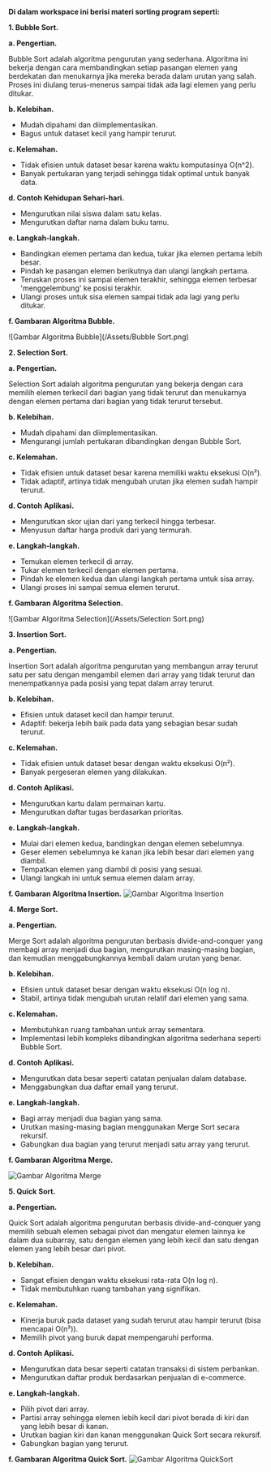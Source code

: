 **Di dalam workspace ini berisi materi sorting program seperti:**

**1. Bubble Sort.**

**a. Pengertian.**
      
Bubble Sort adalah algoritma pengurutan yang sederhana. Algoritma ini bekerja dengan cara membandingkan setiap pasangan elemen yang berdekatan dan menukarnya jika mereka berada dalam urutan yang salah. Proses ini diulang terus-menerus sampai tidak ada lagi elemen yang perlu ditukar.
   
**b. Kelebihan.**
   - Mudah dipahami dan diimplementasikan.
   - Bagus untuk dataset kecil yang hampir terurut.

**c. Kelemahan.**
   - Tidak efisien untuk dataset besar karena waktu komputasinya O(n^2).
   - Banyak pertukaran yang terjadi sehingga tidak optimal untuk banyak data.

**d. Contoh Kehidupan Sehari-hari.**
   - Mengurutkan nilai siswa dalam satu kelas.
   - Mengurutkan daftar nama dalam buku tamu.

**e. Langkah-langkah.**
   - Bandingkan elemen pertama dan kedua, tukar jika elemen pertama lebih besar.
   - Pindah ke pasangan elemen berikutnya dan ulangi langkah pertama.
   - Teruskan proses ini sampai elemen terakhir, sehingga elemen terbesar 'menggelembung' ke posisi terakhir.
   - Ulangi proses untuk sisa elemen sampai tidak ada lagi yang perlu ditukar.

**f. Gambaran Algoritma Bubble.**

![Gambar Algoritma Bubble](/Assets/Bubble Sort.png)

**2. Selection Sort.**

**a. Pengertian.**
      
Selection Sort adalah algoritma pengurutan yang bekerja dengan cara memilih elemen terkecil dari bagian yang tidak terurut dan menukarnya dengan elemen pertama dari bagian yang tidak terurut tersebut.

**b. Kelebihan.**
   - Mudah dipahami dan diimplementasikan.
   - Mengurangi jumlah pertukaran dibandingkan dengan Bubble Sort.

**c. Kelemahan.**
   - Tidak efisien untuk dataset besar karena memiliki waktu eksekusi O(n²).
   - Tidak adaptif, artinya tidak mengubah urutan jika elemen sudah hampir terurut.

**d. Contoh Aplikasi.**
   - Mengurutkan skor ujian dari yang terkecil hingga terbesar.
   - Menyusun daftar harga produk dari yang termurah.

**e. Langkah-langkah.**
   - Temukan elemen terkecil di array.
   - Tukar elemen terkecil dengan elemen pertama.
   - Pindah ke elemen kedua dan ulangi langkah pertama untuk sisa array.
   - Ulangi proses ini sampai semua elemen terurut.

**f. Gambaran Algoritma Selection.**

![Gambar Algoritma Selection](/Assets/Selection Sort.png)

**3. Insertion Sort.**

**a. Pengertian.**

Insertion Sort adalah algoritma pengurutan yang membangun array terurut satu per satu dengan mengambil elemen dari array yang tidak terurut dan menempatkannya pada posisi yang tepat dalam array terurut.

**b. Kelebihan.**

   - Efisien untuk dataset kecil dan hampir terurut.
   - Adaptif: bekerja lebih baik pada data yang sebagian besar sudah terurut.

**c. Kelemahan.**
   - Tidak efisien untuk dataset besar dengan waktu eksekusi O(n²).
   - Banyak pergeseran elemen yang dilakukan.

**d. Contoh Aplikasi.**
   - Mengurutkan kartu dalam permainan kartu.
   - Mengurutkan daftar tugas berdasarkan prioritas.

**e. Langkah-langkah.**
   - Mulai dari elemen kedua, bandingkan dengan elemen sebelumnya.
   - Geser elemen sebelumnya ke kanan jika lebih besar dari elemen yang diambil.
   - Tempatkan elemen yang diambil di posisi yang sesuai.
   - Ulangi langkah ini untuk semua elemen dalam array.

**f. Gambaran Algoritma Insertion.**
![Gambar Algoritma Insertion](/Assets/InsertionSort.png)

**4. Merge Sort.**

**a. Pengertian.**

Merge Sort adalah algoritma pengurutan berbasis divide-and-conquer yang membagi array menjadi dua bagian, mengurutkan masing-masing bagian, dan kemudian menggabungkannya kembali dalam urutan yang benar.

**b. Kelebihan.**

   - Efisien untuk dataset besar dengan waktu eksekusi O(n log n).
   - Stabil, artinya tidak mengubah urutan relatif dari elemen yang sama.

**c. Kelemahan.**
   - Membutuhkan ruang tambahan untuk array sementara.
   - Implementasi lebih kompleks dibandingkan algoritma sederhana seperti Bubble Sort.

**d. Contoh Aplikasi.**
   - Mengurutkan data besar seperti catatan penjualan dalam database.
   - Menggabungkan dua daftar email yang terurut.

**e. Langkah-langkah.**
   - Bagi array menjadi dua bagian yang sama.
   - Urutkan masing-masing bagian menggunakan Merge Sort secara rekursif.
   - Gabungkan dua bagian yang terurut menjadi satu array yang terurut.

**f. Gambaran Algoritma Merge.**

![Gambar Algoritma Merge](/Assets/Merge%20Sort.png)

**5. Quick Sort.**

**a. Pengertian.**

Quick Sort adalah algoritma pengurutan berbasis divide-and-conquer yang memilih sebuah elemen sebagai pivot dan mengatur elemen lainnya ke dalam dua subarray, satu dengan elemen yang lebih kecil dan satu dengan elemen yang lebih besar dari pivot.

**b. Kelebihan.**
   - Sangat efisien dengan waktu eksekusi rata-rata O(n log n).
   - Tidak membutuhkan ruang tambahan yang signifikan.

**c. Kelemahan.**
   - Kinerja buruk pada dataset yang sudah terurut atau hampir terurut (bisa mencapai O(n²)).
   - Memilih pivot yang buruk dapat mempengaruhi performa.

**d. Contoh Aplikasi.**
   - Mengurutkan data besar seperti catatan transaksi di sistem perbankan.
   - Mengurutkan daftar produk berdasarkan penjualan di e-commerce.

**e. Langkah-langkah.**
   - Pilih pivot dari array.
   - Partisi array sehingga elemen lebih kecil dari pivot berada di kiri dan yang lebih besar di kanan.
   - Urutkan bagian kiri dan kanan menggunakan Quick Sort secara rekursif.
   - Gabungkan bagian yang terurut.

**f. Gambaran Algoritma Quick Sort.**
![Gambar Algoritma QuickSort](/Assets/QuickSort.png)
